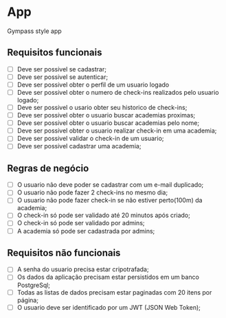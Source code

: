 # App

Gympass style app

## Requisitos funcionais

- [ ] Deve ser possivel se cadastrar;
- [ ] Deve ser possivel se autenticar;
- [ ] Deve ser possivel obter o perfil de um usuario logado
- [ ] Deve ser possivel obter o numero de check-ins realizados pelo usuario logado;
- [ ] Deve ser possivel o usario obter seu historico de check-ins;
- [ ] Deve ser possivel obter o usuario buscar academias proximas;
- [ ] Deve ser possivel obter o usuario buscar academias pelo nome;
- [ ] Deve ser possivel obter o usuario realizar check-in em uma academia;
- [ ] Deve ser possivel validar o check-in de um usuario;
- [ ] Deve ser possivel cadastrar uma academia;

## Regras de negócio

- [ ] O usuario não deve poder se cadastrar com um e-mail duplicado;
- [ ] O usuario não pode fazer 2 check-ins no mesmo dia;
- [ ] O usuario não pode fazer check-in se não estiver perto(100m) da academia;
- [ ] O check-in só pode ser validado até 20 minutos após criado;
- [ ] O check-in só pode ser validado por admins;
- [ ] A academia só pode ser cadastrada por admins;

## Requisitos não funcionais

- [ ] A senha do usuario precisa estar cripotrafada;
- [ ] Os dados da aplicação precisam estar persistidos em um banco PostgreSql;
- [ ] Todas as listas de dados precisam estar paginadas com 20 itens por página;
- [ ] O usuario deve ser identificado por um JWT (JSON Web Token);
